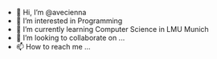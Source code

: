 - 👋 Hi, I’m @avecienna
- 👀 I’m interested in Programming
- 🌱 I’m currently learning Computer Science in LMU Munich
- 💞️ I’m looking to collaborate on ...
- 📫 How to reach me ...

<!---
avecienna/avecienna is a ✨ special ✨ repository because its `README.md` (this file) appears on your GitHub profile.
You can click the Preview link to take a look at your changes.
--->
